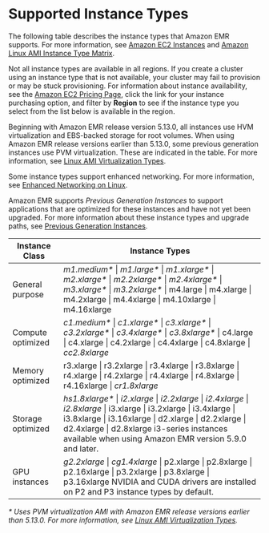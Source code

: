 # Supported Instance Types<a name="emr-supported-instance-types"></a>

The following table describes the instance types that Amazon EMR supports\. For more information, see [Amazon EC2 Instances](https://aws.amazon.com/ec2/instance-types/) and [Amazon Linux AMI Instance Type Matrix](https://aws.amazon.com/amazon-linux-ami/instance-type-matrix/)\.

Not all instance types are available in all regions\. If you create a cluster using an instance type that is not available, your cluster may fail to provision or may be stuck provisioning\. For information about instance availability, see the [Amazon EC2 Pricing Page](https://aws.amazon.com//ec2/pricing), click the link for your instance purchasing option, and filter by **Region** to see if the instance type you select from the list below is available in the region\.

Beginning with Amazon EMR release version 5\.13\.0, all instances use HVM virtualization and EBS\-backed storage for root volumes\. When using Amazon EMR release versions earlier than 5\.13\.0, some previous generation instances use PVM virtualization\. These are indicated in the table\. For more information, see [Linux AMI Virtualization Types](http://docs.aws.amazon.com/AWSEC2/latest/UserGuide/virtualization_types.html)\.

Some instance types support enhanced networking\. For more information, see [Enhanced Networking on Linux](http://docs.aws.amazon.com/AWSEC2/latest/UserGuide/enhanced-networking.html)\.

Amazon EMR supports *Previous Generation Instances* to support applications that are optimized for these instances and have not yet been upgraded\. For more information about these instance types and upgrade paths, see [Previous Generation Instances](https://aws.amazon.com/ec2/previous-generation)\. 


| Instance Class | Instance Types | 
| --- | --- | 
| General purpose |  *m1\.medium\** \| *m1\.large\** \| *m1\.xlarge\** \| *m2\.xlarge\** \| *m2\.2xlarge\** \| *m2\.4xlarge\** \| *m3\.xlarge\** \| *m3\.2xlarge\** \| m4\.large \| m4\.xlarge \| m4\.2xlarge \| m4\.4xlarge \| m4\.10xlarge \| m4\.16xlarge  | 
| Compute optimized |  *c1\.medium\** \| *c1\.xlarge\** \| *c3\.xlarge\** \| *c3\.2xlarge\** \| *c3\.4xlarge\** \| *c3\.8xlarge\** \| c4\.large \| c4\.xlarge \| c4\.2xlarge \| c4\.4xlarge \| c4\.8xlarge \| *cc2\.8xlarge*  | 
| Memory optimized |  r3\.xlarge \| r3\.2xlarge \| r3\.4xlarge \| r3\.8xlarge \| r4\.xlarge \| r4\.2xlarge \| r4\.4xlarge \| r4\.8xlarge \| r4\.16xlarge \| *cr1\.8xlarge*  | 
| Storage optimized |  *hs1\.8xlarge\** \| *i2\.xlarge* \| *i2\.2xlarge* \| *i2\.4xlarge* \| *i2\.8xlarge* \| i3\.xlarge \| i3\.2xlarge \| i3\.4xlarge \| i3\.8xlarge \| i3\.16xlarge \| d2\.xlarge \| d2\.2xlarge \| d2\.4xlarge \| d2\.8xlarge  i3\-series instances available when using Amazon EMR version 5\.9\.0 and later\.   | 
| GPU instances |  *g2\.2xlarge* \| *cg1\.4xlarge* \| p2\.xlarge \| p2\.8xlarge \| p2\.16xlarge \| p3\.2xlarge \| p3\.8xlarge \| p3\.16xlarge  NVIDIA and CUDA drivers are installed on P2 and P3 instance types by default\.  | 

*\* Uses PVM virtualization AMI with Amazon EMR release versions earlier than 5\.13\.0\. For more information, see [Linux AMI Virtualization Types](http://docs.aws.amazon.com/AWSEC2/latest/UserGuide/virtualization_types.html)\.*
